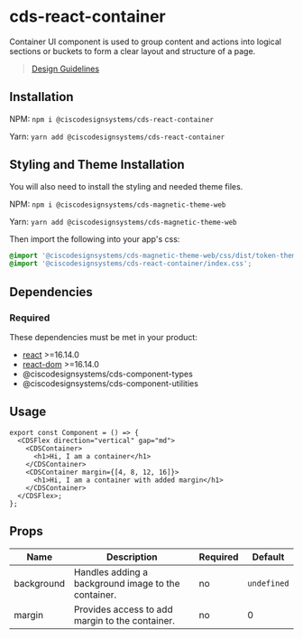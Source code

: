 # cds-react-container

Container UI component is used to group content and actions into logical sections or buckets to form a clear layout and structure of a page.

> [Design Guidelines](https://magnetic.cisco.com/0a43ab5cd/p/60f4a1-card/b/918302)

## Installation

NPM: `npm i @ciscodesignsystems/cds-react-container`

Yarn: `yarn add @ciscodesignsystems/cds-react-container`

## Styling and Theme Installation

You will also need to install the styling and needed theme files.

NPM: `npm i @ciscodesignsystems/cds-magnetic-theme-web`

Yarn: `yarn add @ciscodesignsystems/cds-magnetic-theme-web`

Then import the following into your app's css:

```css
@import '@ciscodesignsystems/cds-magnetic-theme-web/css/dist/token-theme-light-variables.css';
@import '@ciscodesignsystems/cds-react-container/index.css';
```

## Dependencies

### Required

These dependencies must be met in your product:

- [react](https://www.npmjs.com/package/react) >=16.14.0
- [react-dom](https://www.npmjs.com/package/react-dom) >=16.14.0
- @ciscodesignsystems/cds-component-types
- @ciscodesignsystems/cds-component-utilities

## Usage

```tsx
export const Component = () => {
  <CDSFlex direction="vertical" gap="md">
    <CDSContainer>
      <h1>Hi, I am a container</h1>
    </CDSContainer>
    <CDSContainer margin={[4, 8, 12, 16]}>
      <h1>Hi, I am a container with added margin</h1>
    </CDSContainer>
  </CDSFlex>;
};
```

## Props

| Name       | Description                                         | Required | Default     |
| ---------- | --------------------------------------------------- | -------- | ----------- |
| background | Handles adding a background image to the container. | no       | `undefined` |
| margin     | Provides access to add margin to the container.     | no       | 0           |
